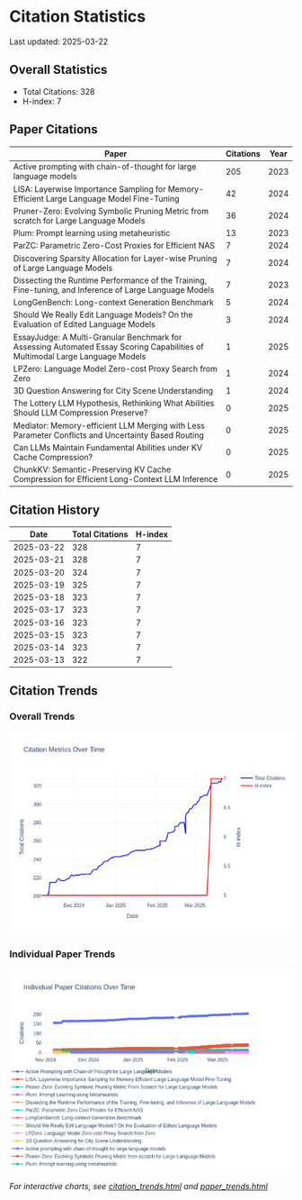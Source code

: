 # Citation Statistics

Last updated: 2025-03-22

## Overall Statistics
- Total Citations: 328
- H-index: 7

## Paper Citations

| Paper | Citations | Year |
| ----- | --------- | ---- |
| Active prompting with chain-of-thought for large language models | 205 | 2023 |
| LISA: Layerwise Importance Sampling for Memory-Efficient Large Language Model Fine-Tuning | 42 | 2024 |
| Pruner-Zero: Evolving Symbolic Pruning Metric from scratch for Large Language Models | 36 | 2024 |
| Plum: Prompt learning using metaheuristic | 13 | 2023 |
| ParZC: Parametric Zero-Cost Proxies for Efficient NAS | 7 | 2024 |
| Discovering Sparsity Allocation for Layer-wise Pruning of Large Language Models | 7 | 2024 |
| Dissecting the Runtime Performance of the Training, Fine-tuning, and Inference of Large Language Models | 7 | 2023 |
| LongGenBench: Long-context Generation Benchmark | 5 | 2024 |
| Should We Really Edit Language Models? On the Evaluation of Edited Language Models | 3 | 2024 |
| EssayJudge: A Multi-Granular Benchmark for Assessing Automated Essay Scoring Capabilities of Multimodal Large Language Models | 1 | 2025 |
| LPZero: Language Model Zero-cost Proxy Search from Zero | 1 | 2024 |
| 3D Question Answering for City Scene Understanding | 1 | 2024 |
| The Lottery LLM Hypothesis, Rethinking What Abilities Should LLM Compression Preserve? | 0 | 2025 |
| Mediator: Memory-efficient LLM Merging with Less Parameter Conflicts and Uncertainty Based Routing | 0 | 2025 |
| Can LLMs Maintain Fundamental Abilities under KV Cache Compression? | 0 | 2025 |
| ChunkKV: Semantic-Preserving KV Cache Compression for Efficient Long-Context LLM Inference | 0 | 2025 |

## Citation History

| Date | Total Citations | H-index |
| ---- | --------------- | ------- |
| 2025-03-22 | 328 | 7 |
| 2025-03-21 | 328 | 7 |
| 2025-03-20 | 324 | 7 |
| 2025-03-19 | 325 | 7 |
| 2025-03-18 | 323 | 7 |
| 2025-03-17 | 323 | 7 |
| 2025-03-16 | 323 | 7 |
| 2025-03-15 | 323 | 7 |
| 2025-03-14 | 323 | 7 |
| 2025-03-13 | 322 | 7 |

## Citation Trends

### Overall Trends
![Citation Trends](citation_trends.png)

### Individual Paper Trends
![Paper Trends](paper_trends.png)

*For interactive charts, see [citation_trends.html](citation_trends.html) and [paper_trends.html](paper_trends.html)*